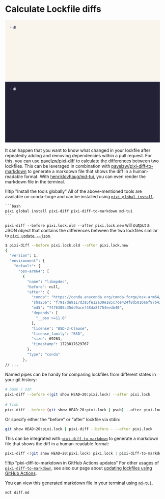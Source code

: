 # Calculate Lockfile diffs

![pixi-diff demo](https://raw.githubusercontent.com/pavelzw/pixi-diff/refs/heads/main/.github/assets/demo/demo-light.gif#only-light)
![pixi-diff demo](https://raw.githubusercontent.com/pavelzw/pixi-diff/refs/heads/main/.github/assets/demo/demo-dark.gif#only-dark)

It can happen that you want to know what changed in your lockfile after repeatedly adding and removing dependencies within a pull request.
For this, you can use [pavelzw/pixi-diff](https://github.com/pavelzw/pixi-diff) to calculate the differences between two lockfiles.
This can be leveraged in combination with [pavelzw/pixi-diff-to-markdown](https://github.com/pavelzw/pixi-diff-to-markdown) to generate a markdown file that shows the diff in a human-readable format.
With [henriklovhaug/md-tui](https://github.com/henriklovhaug/md-tui), you can even render the markdown file in the terminal.

!!!tip "Install the tools globally"
    All of the above-mentioned tools are available on conda-forge and can be installed using [`pixi global install`](../features/global_tools.md).

    ```bash
    pixi global install pixi-diff pixi-diff-to-markdown md-tui
    ```

`pixi-diff --before pixi.lock.old --after pixi.lock.new` will output a JSON object that contains the differences between the two lockfiles similar to [`pixi update --json`](../reference/cli.md#update).

```bash
$ pixi-diff --before pixi.lock.old --after pixi.lock.new
{
  "version": 1,
  "environment": {
    "default": {
      "osx-arm64": [
        {
          "name": "libmpdec",
          "before": null,
          "after": {
            "conda": "https://conda.anaconda.org/conda-forge/osx-arm64/libmpdec-4.0.0-h99b78c6_0.conda",
            "sha256": "f7917de9117d3a5fe12a39e185c7ce424f8d5010a6f97b4333e8a1dcb2889d16",
            "md5": "7476305c35dd9acef48da8f754eedb40",
            "depends": [
              "__osx >=11.0"
            ],
            "license": "BSD-2-Clause",
            "license_family": "BSD",
            "size": 69263,
            "timestamp": 1723817629767
          },
          "type": "conda"
        },
// ...
```

Named pipes can be handy for comparing lockfiles from different states in your git history:

```bash
# bash / zsh
pixi-diff --before <(git show HEAD~20:pixi.lock) --after pixi.lock

# fish
pixi-diff --before (git show HEAD~20:pixi.lock | psub) --after pixi.lock
```

Or specify either the "before" or "after" lockfile via stdin:

```bash
git show HEAD~20:pixi.lock | pixi-diff --before - --after pixi.lock
```

This can be integrated with [`pixi-diff-to-markdown`](https://github.com/pavelzw/pixi-diff-to-markdown) to generate a markdown file that shows the diff in a human-readable format:

```bash
pixi-diff <(git show HEAD~20:pixi.lock) pixi.lock | pixi-diff-to-markdown > diff.md
```

!!!tip "pixi-diff-to-markdown in GitHub Actions updates"
    For other usages of [`pixi-diff-to-markdown`](https://github.com/pavelzw/pixi-diff-to-markdown), see also our page about [updating lockfiles using GitHub Actions](./updates_github_actions.md).

You can view this generated markdown file in your terminal using [`md-tui`](https://github.com/henriklovhaug/md-tui).

```bash
mdt diff.md
```
